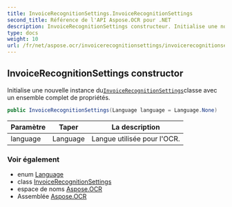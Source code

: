```yaml
---
title: InvoiceRecognitionSettings.InvoiceRecognitionSettings
second_title: Référence de l'API Aspose.OCR pour .NET
description: InvoiceRecognitionSettings constructeur. Initialise une nouvelle instance duInvoiceRecognitionSettingsclasse avec un ensemble complet de propriétés.
type: docs
weight: 10
url: /fr/net/aspose.ocr/invoicerecognitionsettings/invoicerecognitionsettings/
---
```

## InvoiceRecognitionSettings constructor

Initialise une nouvelle instance du[`InvoiceRecognitionSettings`](../)classe avec un ensemble complet de propriétés.

```csharp
public InvoiceRecognitionSettings(Language language = Language.None)
```

| Paramètre | Taper | La description |
| --- | --- | --- |
| language | Language | Langue utilisée pour l'OCR. |

### Voir également

* enum [Language](../../language/)
* class [InvoiceRecognitionSettings](../)
* espace de noms [Aspose.OCR](../../invoicerecognitionsettings/)
* Assemblée [Aspose.OCR](../../../)


